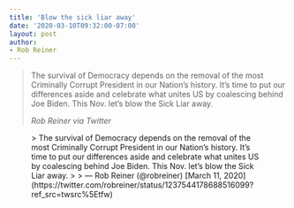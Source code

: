 ```yaml
---
title: 'Blow the sick liar away'
date: '2020-03-10T09:32:00-07:00'
layout: post
author:
- Rob Reiner
---
```


> The survival of Democracy depends on the removal of the most Criminally Corrupt President in our Nation’s history. It’s time to put our differences aside and celebrate what unites US by coalescing behind Joe Biden. This Nov. let’s blow the Sick Liar away.
>
> <cite>Rob Reiner via Twitter</cite>

<figure class="wp-block-embed is-type-rich is-provider-twitter wp-block-embed-twitter"><div class="wp-block-embed__wrapper">> The survival of Democracy depends on the removal of the most Criminally Corrupt President in our Nation’s history. It’s time to put our differences aside and celebrate what unites US by coalescing behind Joe Biden. This Nov. let’s blow the Sick Liar away.
>
> — Rob Reiner (@robreiner) [March 11, 2020](https://twitter.com/robreiner/status/1237544178688516099?ref_src=twsrc%5Etfw)

<script async="" charset="utf-8" src="https://platform.twitter.com/widgets.js"></script></div></figure>
